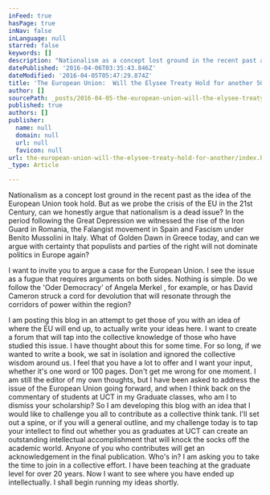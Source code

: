 ```yaml
---
inFeed: true
hasPage: true
inNav: false
inLanguage: null
starred: false
keywords: []
description: "Nationalism as a concept lost ground in the recent past as the idea of the European Union took hold. \_But as we probe the crisis of the EU in the 21st Century, can we honestly argue that nationalism is a dead issue? \_In the period following the Great Depression we witnessed the rise of the Iron Guard in Romania, the Falangist movement \_in Spain and Fascism under Benito Mussolini in Italy. What of Golden Dawn in Greece today, and can we argue with certainty that populists and parties of the right will not dominate politics in Europe again?\_"
datePublished: '2016-04-06T03:35:43.846Z'
dateModified: '2016-04-05T05:47:29.874Z'
title: 'The European Union:  Will the Elysee Treaty Hold for another 50 Years?'
author: []
sourcePath: _posts/2016-04-05-the-european-union-will-the-elysee-treaty-hold-for-another.md
published: true
authors: []
publisher:
  name: null
  domain: null
  url: null
  favicon: null
url: the-european-union-will-the-elysee-treaty-hold-for-another/index.html
_type: Article

---
```

Nationalism as a concept lost ground in the recent past as the idea of the European Union took hold.  But as we probe the crisis of the EU in the 21st Century, can we honestly argue that nationalism is a dead issue?  In the period following the Great Depression we witnessed the rise of the Iron Guard in Romania, the Falangist movement  in Spain and Fascism under Benito Mussolini in Italy. What of Golden Dawn in Greece today, and can we argue with certainty that populists and parties of the right will not dominate politics in Europe again? 

I want to invite you to argue a case for the European Union.  I see the issue as a fugue that requires arguments on both sides.  Nothing is simple.  Do we follow the 'Oder Democracy' of Angela Merkel , for example, or has David Cameron struck a cord for devolution that will resonate through the corridors of power within the region? 

I am posting this blog in an attempt to get those of you with an idea of where the EU will  end up, to actually write your ideas  here.  I want to create a forum that will tap into the collective knowledge of those who have studied this issue.  I have thought about this for some time.  For so long, if we wanted to write a book, we sat in isolation  and ignored the collective wisdom around us.  I feel that you have a lot to offer and I want your input, whether it's one word or 100 pages.  Don't get me wrong for one moment.  I am still the editor of my own thoughts, but I have been asked to address the issue of the European Union going forward, and when I think back on the commentary of students at UCT in my Graduate classes, who am I to dismiss your scholarship?  So I am developing this blog with an idea that I would like to challenge you all to contribute as a collective think tank.  I'll set out a spine, or if you will a general outline, and my challenge today is to tap your intellect to find out whether you as graduates at UCT can create an outstanding intellectual accomplishment that will knock the socks off the academic world. Anyone of you who contributes will get an acknowledgement in the final publication.  Who's in?   I am asking you to take the time to join in a collective effort.   I have been teaching at the graduate level for over 20 years.  Now I want to see where you have ended up intellectually.   I shall begin running my ideas shortly.